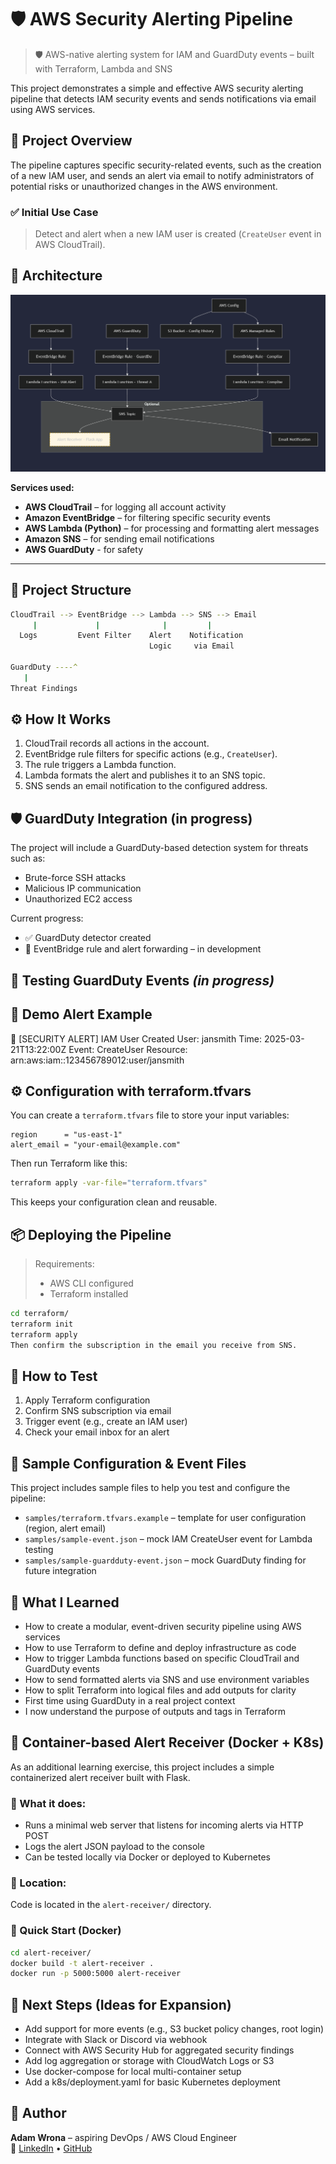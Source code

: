 # 🛡️ AWS Security Alerting Pipeline

> 🛡️ AWS-native alerting system for IAM and GuardDuty events – built with Terraform, Lambda and SNS

This project demonstrates a simple and effective AWS security alerting pipeline that detects IAM security events and sends notifications via email using AWS services.

## 🚀 Project Overview

The pipeline captures specific security-related events, such as the creation of a new IAM user, and sends an alert via email to notify administrators of potential risks or unauthorized changes in the AWS environment.

### ✅ Initial Use Case

> Detect and alert when a new IAM user is created (`CreateUser` event in AWS CloudTrail).

## 🧱 Architecture

![Architecture Diagram](diagram.png)

**Services used:**
- **AWS CloudTrail** – for logging all account activity
- **Amazon EventBridge** – for filtering specific security events
- **AWS Lambda (Python)** – for processing and formatting alert messages
- **Amazon SNS** – for sending email notifications
- **AWS GuardDuty** - for safety

---

## 📁 Project Structure
```bash
CloudTrail --> EventBridge --> Lambda --> SNS --> Email
     |             |              |         |      
  Logs         Event Filter    Alert    Notification
                               Logic     via Email

GuardDuty ----^
   |
Threat Findings
```

## ⚙️ How It Works

1. CloudTrail records all actions in the account.
2. EventBridge rule filters for specific actions (e.g., `CreateUser`).
3. The rule triggers a Lambda function.
4. Lambda formats the alert and publishes it to an SNS topic.
5. SNS sends an email notification to the configured address.

## 🛡️ GuardDuty Integration (in progress)

The project will include a GuardDuty-based detection system for threats such as:
- Brute-force SSH attacks
- Malicious IP communication
- Unauthorized EC2 access

Current progress:
- ✅ GuardDuty detector created
- 🔄 EventBridge rule and alert forwarding – in development

## 🧪 Testing GuardDuty Events *(in progress)*



## 🧪 Demo Alert Example

🚨 [SECURITY ALERT] IAM User Created
User: jansmith
Time: 2025-03-21T13:22:00Z
Event: CreateUser
Resource: arn:aws:iam::123456789012:user/jansmith

## ⚙️ Configuration with terraform.tfvars

You can create a `terraform.tfvars` file to store your input variables:

```hcl
region      = "us-east-1"
alert_email = "your-email@example.com"
```
Then run Terraform like this:
```bash
terraform apply -var-file="terraform.tfvars"
```
This keeps your configuration clean and reusable.

## 📦 Deploying the Pipeline

> Requirements:
> - AWS CLI configured
> - Terraform installed

```bash
cd terraform/
terraform init
terraform apply
Then confirm the subscription in the email you receive from SNS.
```

## 🧪 How to Test

1. Apply Terraform configuration
2. Confirm SNS subscription via email
3. Trigger event (e.g., create an IAM user)
4. Check your email inbox for an alert


## 📄 Sample Configuration & Event Files

This project includes sample files to help you test and configure the pipeline:

- `samples/terraform.tfvars.example` – template for user configuration (region, alert email)
- `samples/sample-event.json` – mock IAM CreateUser event for Lambda testing
- `samples/sample-guardduty-event.json` – mock GuardDuty finding for future integration


## 🧠 What I Learned

- How to create a modular, event-driven security pipeline using AWS services
- How to use Terraform to define and deploy infrastructure as code
- How to trigger Lambda functions based on specific CloudTrail and GuardDuty events
- How to send formatted alerts via SNS and use environment variables
- How to split Terraform into logical files and add outputs for clarity
- First time using GuardDuty in a real project context
- I now understand the purpose of outputs and tags in Terraform

## 🐳 Container-based Alert Receiver (Docker + K8s)

As an additional learning exercise, this project includes a simple containerized alert receiver built with Flask.

### 🔧 What it does:
- Runs a minimal web server that listens for incoming alerts via HTTP POST
- Logs the alert JSON payload to the console
- Can be tested locally via Docker or deployed to Kubernetes

### 📁 Location:
Code is located in the `alert-receiver/` directory.

### 🚀 Quick Start (Docker)

```bash
cd alert-receiver/
docker build -t alert-receiver .
docker run -p 5000:5000 alert-receiver
```


## 🔭 Next Steps (Ideas for Expansion)

- Add support for more events (e.g., S3 bucket policy changes, root login)
- Integrate with Slack or Discord via webhook
- Connect with AWS Security Hub for aggregated security findings
- Add log aggregation or storage with CloudWatch Logs or S3
- Use docker-compose for local multi-container setup
- Add a k8s/deployment.yaml for basic Kubernetes deployment


## 🧠 Author

**Adam Wrona** – aspiring DevOps / AWS Cloud Engineer  
🔗 [LinkedIn](https://www.linkedin.com/in/adam-wrona-111ba728b) • [GitHub](https://github.com/cloudcr0w)
